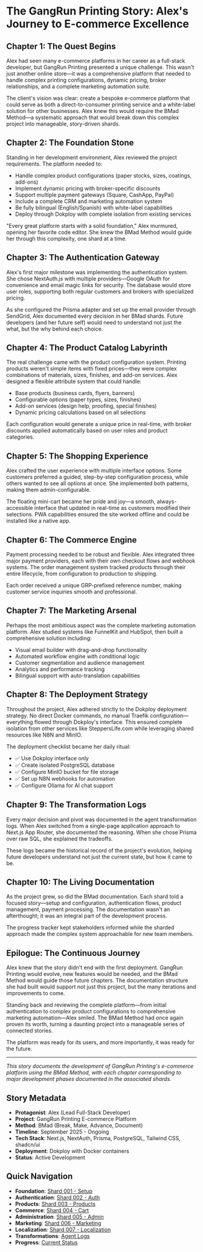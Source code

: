 # The GangRun Printing Story: Alex's Journey to E-commerce Excellence

## Chapter 1: The Quest Begins

Alex had seen many e-commerce platforms in her career as a full-stack developer, but GangRun Printing presented a unique challenge. This wasn't just another online store—it was a comprehensive platform that needed to handle complex printing configurations, dynamic pricing, broker relationships, and a complete marketing automation suite.

The client's vision was clear: create a bespoke e-commerce platform that could serve as both a direct-to-consumer printing service and a white-label solution for other businesses. Alex knew this would require the BMad Method—a systematic approach that would break down this complex project into manageable, story-driven shards.

## Chapter 2: The Foundation Stone

Standing in her development environment, Alex reviewed the project requirements. The platform needed to:

- Handle complex product configurations (paper stocks, sizes, coatings, add-ons)
- Implement dynamic pricing with broker-specific discounts
- Support multiple payment gateways (Square, CashApp, PayPal)
- Include a complete CRM and marketing automation system
- Be fully bilingual (English/Spanish) with white-label capabilities
- Deploy through Dokploy with complete isolation from existing services

"Every great platform starts with a solid foundation," Alex murmured, opening her favorite code editor. She knew the BMad Method would guide her through this complexity, one shard at a time.

## Chapter 3: The Authentication Gateway

Alex's first major milestone was implementing the authentication system. She chose NextAuth.js with multiple providers—Google OAuth for convenience and email magic links for security. The database would store user roles, supporting both regular customers and brokers with specialized pricing.

As she configured the Prisma adapter and set up the email provider through SendGrid, Alex documented every decision in her BMad shards. Future developers (and her future self) would need to understand not just the what, but the why behind each choice.

## Chapter 4: The Product Catalog Labyrinth

The real challenge came with the product configuration system. Printing products weren't simple items with fixed prices—they were complex combinations of materials, sizes, finishes, and add-on services. Alex designed a flexible attribute system that could handle:

- Base products (business cards, flyers, banners)
- Configurable options (paper types, sizes, finishes)
- Add-on services (design help, proofing, special finishes)
- Dynamic pricing calculations based on all selections

Each configuration would generate a unique price in real-time, with broker discounts applied automatically based on user roles and product categories.

## Chapter 5: The Shopping Experience

Alex crafted the user experience with multiple interface options. Some customers preferred a guided, step-by-step configuration process, while others wanted to see all options at once. She implemented both patterns, making them admin-configurable.

The floating mini-cart became her pride and joy—a smooth, always-accessible interface that updated in real-time as customers modified their selections. PWA capabilities ensured the site worked offline and could be installed like a native app.

## Chapter 6: The Commerce Engine

Payment processing needed to be robust and flexible. Alex integrated three major payment providers, each with their own checkout flows and webhook systems. The order management system tracked products through their entire lifecycle, from configuration to production to shipping.

Each order received a unique GRP-prefixed reference number, making customer service inquiries smooth and professional.

## Chapter 7: The Marketing Arsenal

Perhaps the most ambitious aspect was the complete marketing automation platform. Alex studied systems like FunnelKit and HubSpot, then built a comprehensive solution including:

- Visual email builder with drag-and-drop functionality
- Automated workflow engine with conditional logic
- Customer segmentation and audience management
- Analytics and performance tracking
- Bilingual support with auto-translation capabilities

## Chapter 8: The Deployment Strategy

Throughout the project, Alex adhered strictly to the Dokploy deployment strategy. No direct Docker commands, no manual Traefik configuration—everything flowed through Dokploy's interface. This ensured complete isolation from other services like SteppersLife.com while leveraging shared resources like N8N and MinIO.

The deployment checklist became her daily ritual:

- ✅ Use Dokploy interface only
- ✅ Create isolated PostgreSQL database
- ✅ Configure MinIO bucket for file storage
- ✅ Set up N8N webhooks for automation
- ✅ Configure Ollama for AI chat support

## Chapter 9: The Transformation Logs

Every major decision and pivot was documented in the agent transformation logs. When Alex switched from a single-page application approach to Next.js App Router, she documented the reasoning. When she chose Prisma over raw SQL, she explained the tradeoffs.

These logs became the historical record of the project's evolution, helping future developers understand not just the current state, but how it came to be.

## Chapter 10: The Living Documentation

As the project grew, so did the BMad documentation. Each shard told a focused story—setup and configuration, authentication flows, product management, payment processing. The documentation wasn't an afterthought; it was an integral part of the development process.

The progress tracker kept stakeholders informed while the sharded approach made the complex system approachable for new team members.

## Epilogue: The Continuous Journey

Alex knew that the story didn't end with the first deployment. GangRun Printing would evolve, new features would be needed, and the BMad Method would guide those future chapters. The documentation structure she had built would support not just this project, but the many iterations and improvements to come.

Standing back and reviewing the complete platform—from initial authentication to complex product configurations to comprehensive marketing automation—Alex smiled. The BMad Method had once again proven its worth, turning a daunting project into a manageable series of connected stories.

The platform was ready for its users, and more importantly, it was ready for the future.

---

_This story documents the development of GangRun Printing's e-commerce platform using the BMad Method, with each chapter corresponding to major development phases documented in the associated shards._

## Story Metadata

- **Protagonist**: Alex (Lead Full-Stack Developer)
- **Project**: GangRun Printing E-commerce Platform
- **Method**: BMad (Break, Make, Advance, Document)
- **Timeline**: September 2025 - Ongoing
- **Tech Stack**: Next.js, NextAuth, Prisma, PostgreSQL, Tailwind CSS, shadcn/ui
- **Deployment**: Dokploy with Docker containers
- **Status**: Active Development

## Quick Navigation

- **Foundation**: [Shard 001 - Setup](./shards/shard-001-setup.md)
- **Authentication**: [Shard 002 - Auth](./shards/shard-002-auth.md)
- **Products**: [Shard 003 - Products](./shards/shard-003-products.md)
- **Commerce**: [Shard 004 - Cart](./shards/shard-004-cart.md)
- **Administration**: [Shard 005 - Admin](./shards/shard-005-admin.md)
- **Marketing**: [Shard 006 - Marketing](./shards/shard-006-marketing.md)
- **Localization**: [Shard 007 - Localization](./shards/shard-007-localization.md)
- **Transformations**: [Agent Logs](./agents/transformation-log.md)
- **Progress**: [Current Status](./progress.md)
